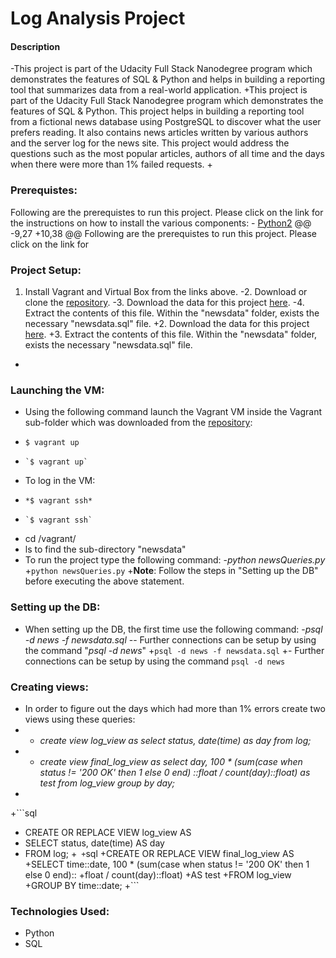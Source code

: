 # Log Analysis Project
  #### Description
 -This project is part of the Udacity Full Stack Nanodegree program which demonstrates the features of SQL & Python and helps in building a reporting tool that summarizes data from a real-world application. 
 +This project is part of the Udacity Full Stack Nanodegree program which demonstrates the features of SQL & Python. This project helps in building a reporting tool from a fictional news database using PostgreSQL to discover what the user prefers reading. It also contains news articles written by various authors and the server log for the news site. This project would address the questions such as the most popular articles, authors of all time and the days when there were more than 1% failed requests. 
 +
  ### Prerequistes:
  Following are the prerequistes to run this project. Please click on the link for the instructions on how to install the various components:
    - [Python2](https://www.python.org/downloads/)
 @@ -9,27 +10,38 @@ Following are the prerequistes to run this project. Please click on the link for
  
  ### Project Setup:
  1. Install Vagrant and Virtual Box from the links above.
 -2. Download or clone the [repository](https://github.com/udacity/fullstack-nanodegree-vm).
 -3. Download the data for this project [here](https://d17h27t6h515a5.cloudfront.net/topher/2016/August/57b5f748_newsdata/newsdata.zip).
 -4. Extract the contents of this file. Within the "newsdata" folder, exists the necessary "newsdata.sql" file.
 +2. Download the data for this project [here](https://d17h27t6h515a5.cloudfront.net/topher/2016/August/57b5f748_newsdata/newsdata.zip).
 +3. Extract the contents of this file. Within the "newsdata" folder, exists the necessary "newsdata.sql" file.
 +
  ### Launching the VM:
  - Using the following command launch the Vagrant VM inside the Vagrant sub-folder which was downloaded from the [repository](https://github.com/udacity/fullstack-nanodegree-vm): 
 -     $ vagrant up
 +     `$ vagrant up`
  - To log in the VM:
 -     *$ vagrant ssh*
 +     `$ vagrant ssh`
  - cd /vagrant/ 
  - ls to find the sub-directory "newsdata"
  - To run the project type the following command:
 -*python newsQueries.py*
 +`python newsQueries.py`
 +**Note**: Follow the steps in "Setting up the DB" before executing the above statement.
  ### Setting up the DB:
  - When setting up the DB, the first time use the following command:
 -*psql -d news -f newsdata.sql*
 -- Further connections can be setup by using the command "*psql -d news*"
 +`psql -d news -f newsdata.sql`
 +- Further connections can be setup by using the command `psql -d news`
  ### Creating views:
  - In order to figure out the days which had more than 1% errors create two views using these queries:
 -  - *create view log_view as select status, date(time) as day from log;*
 -  - *create view final_log_view as select day, 100 * (sum(case when status != '200 OK' then 1 else 0 end) ::float / count(day)::float) as test from log_view group by day;*
 -
 +```sql
 +  CREATE OR REPLACE VIEW log_view AS
 +  SELECT status, date(time) AS day
 +  FROM log;
 +```
 +```sql
 +CREATE OR REPLACE VIEW final_log_view AS
 +SELECT time::date, 100 * (sum(case when status != '200 OK' then 1 else 0 end)::
 +float / count(day)::float)
 +AS test 
 +FROM log_view 
 +GROUP BY time::date;
 +```
  ### Technologies Used:
  - Python
  - SQL
